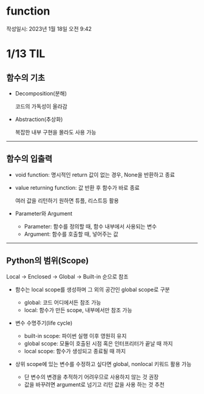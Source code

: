 # function

작성일시: 2023년 1월 18일 오전 9:42

# 1/13 TIL

## 함수의 기초

- Decomposition(분해)
    
    코드의 가독성이 올라감 
    
 
    

- Abstraction(추상화)
    
    복잡한 내부 구현을 몰라도 사용 가능
    



---

## 함수의 입출력

- void function: 명시적인 return 값이 없는 경우, None을 반환하고 종료
- value returning function: 값 반환 후 함수가 바로 종료
    
    여러 값을 리턴하기 원하면 튜플, 리스트등 활용
    

 

- Parameter와 Argument
    - Parameter: 함수를 정의할 때, 함수 내부에서 사용되는 변수
    - Argument: 함수를 호출할 때, 넣어주는 값

---

## Python의 범위(Scope)

Local → Enclosed → Global → Built-in 순으로 참조



- 함수는 local scope를 생성하며 그 외의 공간인 global scope로 구분
    - global: 코드 어디에서든 참조 가능
    - local: 함수가 만든 scope, 내부에서만 참조 가능

- 변수 수명주기(life cycle)
    - built-in scope: 파이썬 실행 이후 영원히 유지
    - global scope: 모듈이 호출된 시점 혹은 인터프리터가 끝날 때 까지
    - local scope: 함수가 생성되고 종료될 때 까지

- 상위 scope에 있는 변수를 수정하고 싶다면 global, nonlocal 키워드 활용 가능
    - 단 변수의 변경을 추적하기 어려우므로 사용하지 않는 것 권장
    - 값을 바꾸려면 argument로 넘기고 리턴 값을 사용 하는 것 추천